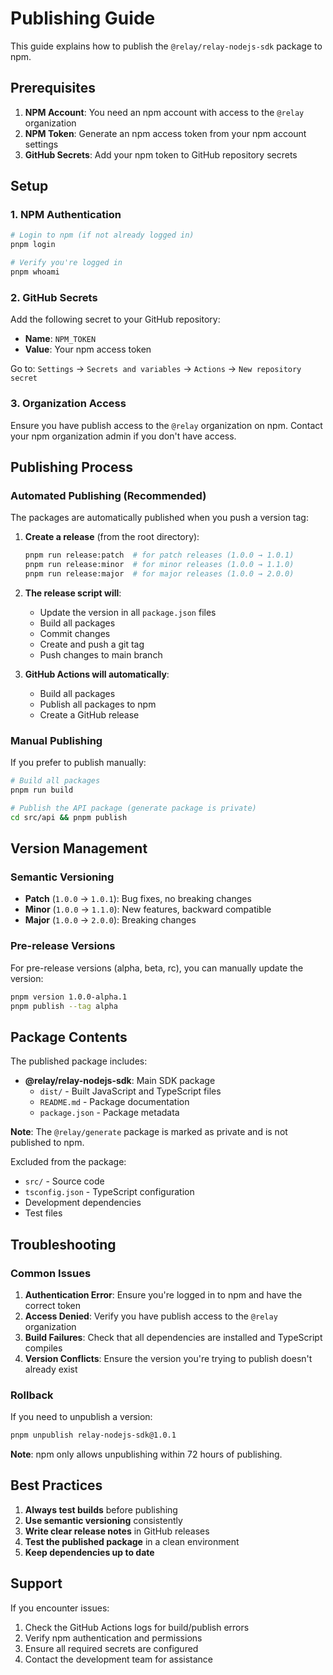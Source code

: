 # Publishing Guide

This guide explains how to publish the `@relay/relay-nodejs-sdk` package to npm.

## Prerequisites

1. **NPM Account**: You need an npm account with access to the `@relay` organization
2. **NPM Token**: Generate an npm access token from your npm account settings
3. **GitHub Secrets**: Add your npm token to GitHub repository secrets

## Setup

### 1. NPM Authentication

```bash
# Login to npm (if not already logged in)
pnpm login

# Verify you're logged in
pnpm whoami
```

### 2. GitHub Secrets

Add the following secret to your GitHub repository:

- **Name**: `NPM_TOKEN`
- **Value**: Your npm access token

Go to: `Settings` → `Secrets and variables` → `Actions` → `New repository secret`

### 3. Organization Access

Ensure you have publish access to the `@relay` organization on npm. Contact your npm organization admin if you don't have access.

## Publishing Process

### Automated Publishing (Recommended)

The packages are automatically published when you push a version tag:

1. **Create a release** (from the root directory):

   ```bash
   pnpm run release:patch  # for patch releases (1.0.0 → 1.0.1)
   pnpm run release:minor  # for minor releases (1.0.0 → 1.1.0)
   pnpm run release:major  # for major releases (1.0.0 → 2.0.0)
   ```

2. **The release script will**:
   - Update the version in all `package.json` files
   - Build all packages
   - Commit changes
   - Create and push a git tag
   - Push changes to main branch

3. **GitHub Actions will automatically**:
   - Build all packages
   - Publish all packages to npm
   - Create a GitHub release

### Manual Publishing

If you prefer to publish manually:

```bash
# Build all packages
pnpm run build

# Publish the API package (generate package is private)
cd src/api && pnpm publish
```

## Version Management

### Semantic Versioning

- **Patch** (`1.0.0` → `1.0.1`): Bug fixes, no breaking changes
- **Minor** (`1.0.0` → `1.1.0`): New features, backward compatible
- **Major** (`1.0.0` → `2.0.0`): Breaking changes

### Pre-release Versions

For pre-release versions (alpha, beta, rc), you can manually update the version:

```bash
pnpm version 1.0.0-alpha.1
pnpm publish --tag alpha
```

## Package Contents

The published package includes:

- **@relay/relay-nodejs-sdk**: Main SDK package
  - `dist/` - Built JavaScript and TypeScript files
  - `README.md` - Package documentation
  - `package.json` - Package metadata

**Note**: The `@relay/generate` package is marked as private and is not published to npm.

Excluded from the package:

- `src/` - Source code
- `tsconfig.json` - TypeScript configuration
- Development dependencies
- Test files

## Troubleshooting

### Common Issues

1. **Authentication Error**: Ensure you're logged in to npm and have the correct token
2. **Access Denied**: Verify you have publish access to the `@relay` organization
3. **Build Failures**: Check that all dependencies are installed and TypeScript compiles
4. **Version Conflicts**: Ensure the version you're trying to publish doesn't already exist

### Rollback

If you need to unpublish a version:

```bash
pnpm unpublish relay-nodejs-sdk@1.0.1
```

**Note**: npm only allows unpublishing within 72 hours of publishing.

## Best Practices

1. **Always test builds** before publishing
2. **Use semantic versioning** consistently
3. **Write clear release notes** in GitHub releases
4. **Test the published package** in a clean environment
5. **Keep dependencies up to date**

## Support

If you encounter issues:

1. Check the GitHub Actions logs for build/publish errors
2. Verify npm authentication and permissions
3. Ensure all required secrets are configured
4. Contact the development team for assistance
